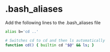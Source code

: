 # .bash_aliases
Add the following lines to the .bash_aliases file
``` bash
alias b='cd ..'

# Switches cd to cd and then ls automatically
function cd() { builtin cd "$@" && ls; }
```